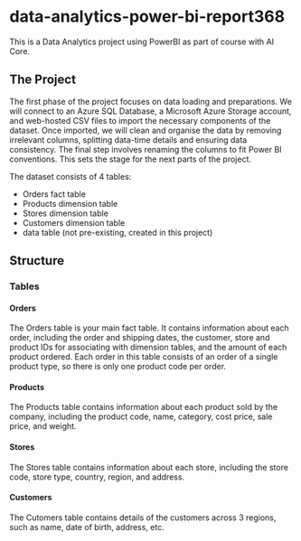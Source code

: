 # data-analytics-power-bi-report368

This is a Data Analytics project using PowerBI as part of course with AI Core.

## The Project

The first phase of the project focuses on data loading and preparations. We will connect to an Azure SQL Database, a Microsoft Azure Storage account, and web-hosted CSV files to import the necessary components of the dataset. Once imported, we will clean and organise the data by removing irrelevant columns, splitting data-time details and ensuring data consistency. The final step involves renaming the columns to fit Power BI conventions. This sets the stage for the next parts of the project.

The dataset consists of 4 tables:
- Orders fact table
- Products dimension table
- Stores dimension table
- Customers dimension table
- data table (not pre-existing, created in this project)

## Structure

### Tables

#### Orders
The Orders table is your main fact table. It contains information about each order, including the order and shipping dates, the customer, store and product IDs for associating with dimension tables, and the amount of each product ordered. Each order in this table consists of an order of a single product type, so there is only one product code per order.

#### Products
The Products table contains information about each product sold by the company, including the product code, name, category, cost price, sale price, and weight.

#### Stores
The Stores table contains information about each store, including the store code, store type, country, region, and address.

#### Customers
The Cutomers table contains details of the customers across 3 regions, such as name, date of birth, address, etc.
